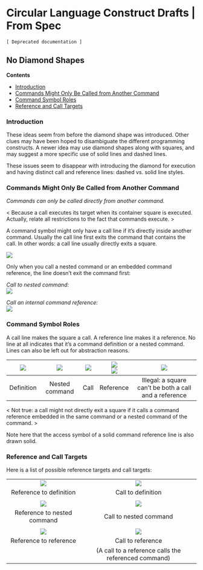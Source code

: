 Circular Language Construct Drafts | From Spec
==============================================

`[ Deprecated documentation ]`

No Diamond Shapes
-----------------

__Contents__

- [Introduction](#introduction)
- [Commands Might Only Be Called from Another Command](#commands-might-only-be-called-from-another-command)
- [Command Symbol Roles](#command-symbol-roles)
- [Reference and Call Targets](#reference-and-call-targets)

### Introduction

These ideas seem from before the diamond shape was introduced. Other clues may have been hoped to disambiguate the different programming constructs. A newer idea may use diamond shapes along with squares, and may suggest a more specific use of solid lines and dashed lines.

These issues seem to disappear with introducing the diamond for execution and having distinct call and reference lines: dashed vs. solid line styles.

### Commands Might Only Be Called from Another Command

*Commands can only be called directly from another command.*

< Because a call executes its target when its container square is executed. Actually, relate all restrictions to the fact that commands execute. >

A command symbol might only have a call line if it’s directly inside another command. Usually the call line first exits the command that contains the call. In other words: a call line usually directly exits a square.

![](images/7.%20Commands%20Ideas.053.png)

Only when you call a nested command or an embedded command reference, the line doesn’t exit the command first:

*Call to nested command:*  
![](images/7.%20Commands%20Ideas.054.jpeg)

*Call an internal command reference:*  
![](images/7.%20Commands%20Ideas.055.jpeg)

### Command Symbol Roles

A call line makes the square a call. A reference line makes it a reference. No line at all indicates that it’s a command definition or a nested command. Lines can also be left out for abstraction reasons.

| ![](images/7.%20Commands%20Ideas.067.png) | ![](images/Symbol%20Language%20(2004).409b.png) | ![](images/7.%20Commands%20Ideas.068.png) | ![](images/7.%20Commands%20Ideas.069.png) <br> ![](images/7.%20Commands%20Ideas.070.png) | ![](images/7.%20Commands%20Ideas.071.png) |
|:----------:|:--------------:|:----:|:---------:|:---:|
| Definition | Nested command | Call | Reference | Illegal: a square can’t be both a call and a reference |

< Not true: a call might not directly exit a square if it calls a command reference embedded in the same command or a nested command of the command. >

Note here that the access symbol of a solid command reference line is also drawn solid.

### Reference and Call Targets

Here is a list of possible reference targets and call targets:

|                                           |                                            |
|:-----------------------------------------:|:------------------------------------------:|
| ![](images/7.%20Commands%20Ideas.072.png) | ![](images/7.%20Commands%20Ideas.075a.png) |
|          Reference to definition          |             Call to definition             |
|                                           |                                            |
| ![](images/7.%20Commands%20Ideas.073.png) | ![](images/7.%20Commands%20Ideas.075b.png) |
|        Reference to nested command        |           Call to nested command           |
|                                           |                                            |
| ![](images/7.%20Commands%20Ideas.074.png) | ![](images/7.%20Commands%20Ideas.076.png)  |
|          Reference to reference           |             Call to reference              |
|                                           | (A call to a reference calls the referenced command) |
